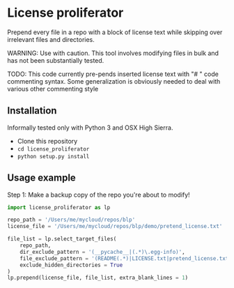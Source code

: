 # License proliferator

Prepend every file in a repo with a block of license text while skipping over irrelevant files and directories.

WARNING: Use with caution. This tool involves modifying files in bulk and has not been substantially tested.

TODO: This code currently pre-pends inserted license text with
"# " code commenting syntax. Some generalization is obviously
needed to deal with various other commenting style

## Installation

Informally tested only with Python 3 and OSX High Sierra.

- Clone this repository
- `cd license_proliferator`
- `python setup.py install`

## Usage example

Step 1: Make a backup copy of the repo you're about to modify!

```python
import license_proliferator as lp

repo_path = '/Users/me/mycloud/repos/blp'
license_file = '/Users/me/mycloud/repos/blp/demo/pretend_license.txt'

file_list = lp.select_target_files(
    repo_path,
    dir_exclude_pattern = '(__pycache__|(.*)\.egg-info)',
    file_exclude_pattern = '(README(.*)|LICENSE.txt|pretend_license.txt)',
    exclude_hidden_directories = True
)
lp.prepend(license_file, file_list, extra_blank_lines = 1)

```

